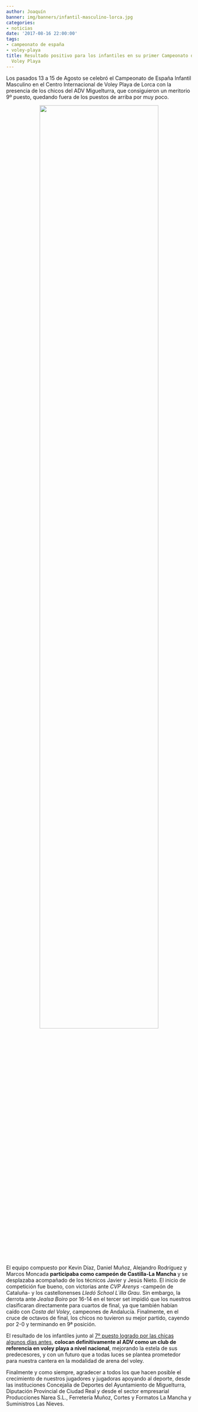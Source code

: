 ```yaml
---
author: Joaquín
banner: img/banners/infantil-masculino-lorca.jpg
categories:
- noticias
date: '2017-08-16 22:00:00'
tags:
- campeonato de españa
- voley-playa
title: Resultado positivo para los infantiles en su primer Campeonato de España de
  Voley Playa
---
```


Los pasados 13 a 15 de Agosto se celebró el Campeonato de España
Infantil Masculino en el Centro Internacional de Voley Playa de Lorca
con la presencia de los chicos del ADV Miguelturra, que consiguieron
un meritorio 9º puesto, quedando fuera de los puestos de arriba por muy
poco.

<center>
  <a target="photo" href="http://www.advmiguelturra.org/img/banners/infantil-masculino-lorca.jpg">
  <img width="80%" align="center" src="http://www.advmiguelturra.org/img/banners/infantil-masculino-lorca.jpg"/>
  </a>
</center>

El equipo compuesto por Kevin Díaz, Daniel Muñoz, Alejandro Rodríguez
y Marcos Moncada **participaba como campeón de Castilla-La Mancha** y
se desplazaba acompañado de los técnicos Javier y Jesús Nieto. El
inicio de competición fue bueno, con victorias ante _CVP Arenys_
-campeón de Cataluña- y los castellonenses _Lledó School L´illa Grau_.
Sin embargo, la derrota ante _Jealsa Boiro_ por 16-14 en el tercer set
impidió que los nuestros clasificaran directamente para cuartos de
final, ya que también habían caído con _Costa del Voley_, campeones de
Andalucía. Finalmente, en el cruce de octavos de final, los chicos no
tuvieron su mejor partido, cayendo por 2-0 y terminando en 9ª posición.

El resultado de los infantiles junto
al [7º puesto logrado por las chicas algunos días antes][chicas],
**colocan definitivamente al ADV como un club de referencia en voley
playa a nivel nacional**, mejorando la estela de sus predecesores,
y con un futuro que a todas luces se plantea prometedor para nuestra
cantera en la modalidad de arena del voley.

Finalmente y como siempre, agradecer a todos los que hacen posible el
crecimiento de nuestros jugadores y jugadoras apoyando al deporte,
desde las instituciones Concejalía de Deportes del Ayuntamiento de
Miguelturra, Diputación Provincial de Ciudad Real y desde el sector
empresarial Producciones Narea S.L., Ferretería Muñoz, Cortes y
Formatos La Mancha y Suministros Las Nieves.

[chicas]: http://www.advmiguelturra.org/blog/2017/08/13/septimas-cto-españa-infantil

